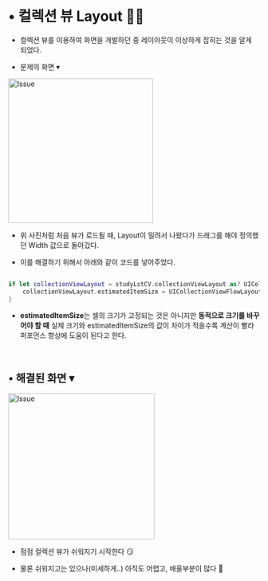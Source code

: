 # • 컬렉션 뷰 Layout 🏃🏻
* 컬렉션 뷰를 이용하여 화면을 개발하던 중 레이아웃이 이상하게 잡히는 것을 알게 되었다.

* 문제의 화면 ▾

<img width="290" alt="Issue" src="https://user-images.githubusercontent.com/64394744/140598746-18606682-2df4-4924-8d75-fd464e3d4132.png">

* 위 사진처럼 처음 뷰가 로드될 때, Layout이 밀려서 나왔다가 드래그를 해야 정의했던 Width 값으로 돌아갔다.

* 이를 해결하기 위해서 아래와 같이 코드를 넣어주었다.

```swift

if let collectionViewLayout = studyLstCV.collectionViewLayout as? UICollectionViewFlowLayout {
    collectionViewLayout.estimatedItemSize = UICollectionViewFlowLayout.automaticSize
}

```

* **estimatedItemSize**는 셀의 크기가 고정되는 것은 아니지만 **동적으로 크기를 바꾸어야 할 때** 실제 크기와 estimatedItemSize의 값이 차이가 적을수록 계산이 빨라 퍼포먼스 향상에 도움이 된다고 한다.
</br>

## • 해결된 화면 ▾
<img width="293" alt="Issue" src="https://user-images.githubusercontent.com/64394744/140598873-7afc97ad-6ceb-43e9-823a-d5a5842863a1.png">


* 점점 컬렉션 뷰가 쉬워지기 시작한다 😏

* 물론 쉬워지고는 있으나(미세하게..) 아직도 어렵고, 배울부분이 많다 🥲
